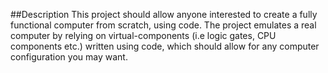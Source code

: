 ##Description
This project should allow anyone interested to create a fully functional computer from scratch, using code.
The project emulates a real computer by relying on virtual-components (i.e logic gates, CPU components etc.) written using code,
which should allow for any computer configuration you may want.
